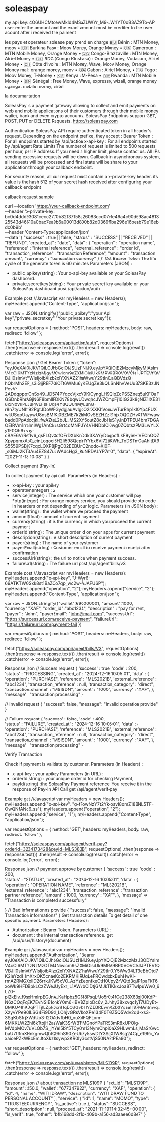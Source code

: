 # soleaspay
my api key:  4O6UHCMtqewMkld4MSaZUWYr_M9-JWrlYT0oB3AZ9To-AP
user enter the amount
and the exact amount must be crediter to the user acount after i received the paiment

les pays et operateur solease pay prend en charge
 🇧🇯 Bénin : MTN Money, moov
 • 🇧🇫 Burkina Faso : Moov Money, Orange Money
 • 🇨🇲 Cameroun : MTN Mobile Money, Orange Money
 • 🇨🇬 Congo-Brazzaville : MTN Money, Airtel Money
 • 🇨🇩 RDC (Congo Kinshasa) : Orange Money, Vodacom, Airtel Money
 • 🇨🇮 Côte d’Ivoire : MTN Money, Wave, Moov Money, Orange Money
 mali: orange money, moov
 • 🇬🇦 Gabon : Airtel Money,
 • 🇹🇬 Togo : Moov Money, T-Money
 • 🇰🇪 Kenya : M-Pesa
 • 🇷🇼 Rwanda : MTN Mobile Money
 • 🇸🇳 Sénégal : Free Money, Wave, expresso, wizall, orange money
uganga: mobile money, airtel

la documantation

SoleasPay is a payment gateway allowing to collect and emit payments on web and mobile applications of their customers through their mobile money wallet, bank and even crypto accounts.
SoleasPay Endpoints support GET, POST, PUT or DELETE Requests.
https://soleaspay.com

Authentication
SoleasPay API require authenticated token in all header's request.
Depending on the endpoint prefixe, they accept :
Bearer Token : For all endpoints started by /api/action
x-api-key : For all endpoints started by /api/agent
Rate Limits
The number of request is limited to 500 requests per hour, per IP address. If you need a higher limit, please contact us. All IPs sending excessive requests will be down.
Callback
In asynchronous system, all requests will be processed and final state will be share to your application through your callback endpoint.

For security reason, all our request must contain a x-private-key header. its value is the hash 512 of your secret hash received after configuring your callback endpoint

calback request sample

curl --location 'https://your-callback-endpoint.com' \
--header 'x-private-key: bc0d4ddd93081cecc2770b82f37158a26083ccd07efe46a4c90d698ac481325543d46610a0bac7ea9b6a00013d800b82d0369f1ba296e16beab79e16ebdc0b9b' \
--header 'Content-Type: application/json' \
--data '{
    "success" : true || false,
    "status" : "SUCCESS" || "RECEIVED" || "REFUND",
    "created_at" : "date",
    "data" : {
        "operation" : "operation name",
        "reference" : "internal reference",
        "external_reference" : "order id",
        "transaction_reference" : "transaction Reference",
        "amount" : "transaction amount",
        "currency" : "transaction currency"
    }
}'
Get Bearer Token
The life cycle of the generate token is 60 minutes
Parameters (JSON) :
* public_apikey(string) : Your x-api-key available on your SoleasPay dashboard.
* private_secretkey(string) : Your private secret key available on your SoleasPay dashboard
post /api/action/auth

Example post
//Javascript
var myHeaders = new Headers();
myHeaders.append("Content-Type", "application/json");

var raw = JSON.stringify({"public_apikey":"your Api key","private_secretkey":"Your private secret key"});

var requestOptions = {
  method: 'POST',
  headers: myHeaders,
  body: raw,
  redirect: 'follow'
};

fetch("https://soleaspay.com/api/action/auth", requestOptions)
  .then(response => response.text())
  .then(result => console.log(result))
  .catch(error => console.log('error', error));

Response json
// Get Bearer Token
{
    "token": "eyJ0eXAiOiJKV1QiLCJhbGciOiJSUzI1NiJ9.eyJpYXQiOjE2MzcyMjkyMjAsImV4cCI6MTYzNzIzMjgyMCwicm9sZXMiOlsiUk9MRV9BR0VOVCIsIlJPTEVfQVBJIl0sImVtYWlsIjoibXlzb2xlYXNAZ21haWwuY29tIn0.aQBVdzQ-hQbrMh2EP_s3iGjjREF7GiOTt6WMu6yKEUgZe3kQUSnNhvVeUu37SKE3zJNPevV-2ADdqpppfCnSx49_JD574PYqccVjxcV9KiCyngLH9QlpZcPSSZneq5uKFOaFGSDnbRhrAGjN6F8bmllFDKN78bqwUDwqhcJWZCmpFj10IG23k8gNIZ1lXE318i5NoVIiPLJul4vEFsFUqe4Y8QQ0hMyLuhQ-r8n7tyUNht92RgtJDoWPGydgjauAvlgcO2rXXKhVomJwTurRhp1klOYp4FUXwljUSqpUayywU8nsBMfKj0BZME7k2hMGvSEZHZzR1hjxOQCZHvXTWFwawbadd0PpAdccjkl_fwAZteL2bJL_MS2XY5outZ8cJbHeS1yJnDTPEU4bm7DGAOEIRVm1rralmIWg1AnCkksGrt4dMNFUY4VHNDbICl0wg0ZQbtszPM3LwYLXy1F0Qh6xsuy-cBAE6VrRefIv6_qsFLQv3cfOFrDXbKnDdk3XAYyDbqpcfLkF9yieHtVEChOQZXpypqmxAb0_cinLoqoci6H2Ii598QcpIrlYYbx6Vj72tiKWh_ToDSTmCaAhitDt9S5559PSBjK7cqcLQXP8jPgC02EEBUnC2nodo-Xi0F-_s0iMJ2KT3Au4EZ847uJWAdcHg3_KuNRDALYP7m0",
    "data": {
        "expireAt": "2021-11-18 10:08"
    }
}

Collect payment (Pay-In)


To collect payment by api call.
Parameters (in Headers) :
* x-api-key : your apikey
* operation(integer) : 2
* service(integer) : The service which one your customer will pay
*otp(integer) : For orange money service, you should provide otp code in hearders or not depending of your logic.
Parameters (in JSON body) :
* wallet(string) : the wallet where we proceed the payment
* amount(float) : amount of current payment
* currency(string) : it is the currency in which you proceed the current payment
* orderId(string) : The unique order id on your apps for current payment
* description(string) : A short description of current payment
* payer(string) : The name of your cystomer
* payerEmail(string) : Customer email to receive payment receipt after confirmation
* successUrl(string) : the url to notice when payment success.
* failureUrl(string) : The failure url
post /api/agent/bills/v3

Example post
//Javascript
var myHeaders = new Headers();
myHeaders.append("x-api-key", "J-Wyr6-69ATKTWGSxk8st1BaZOo7qp_wc2w-AJAFU6P");
myHeaders.append("operation", "2");
myHeaders.append("service", "2");
myHeaders.append("Content-Type", "application/json");

var raw = JSON.stringify({"wallet":690000001,
                          "amount":1000, 
                          "currency":"XAF", 
                          "order_id":"abc1234",
                          "description" : "pay for rent,
                          "payer" : "John",
                          "payerEmail": "john@mail.com",
                          "successUrl": "https://successurl.com/receive-payment",
                          "failureUrl": "https://failureurl.com/payment-fail
                          });

var requestOptions = {
  method: 'POST',
  headers: myHeaders,
  body: raw,
  redirect: 'follow'
};

fetch("https://soleaspay.com/api/agent/bills/V3", requestOptions)
  .then(response => response.text())
  .then(result => console.log(result))
  .catch(error => console.log('error', error));

Response json
// Success request
{
    'success' : true, 
    'code' : 200,  
    'status' : "PROCESSING", 
    'created_at' : "2024-12-16 10:05:01", 
    'data' : {
        'operation' : "PURCHASE",
        'reference' : "MLS2021B", 
        'external_reference' : "abc1234", 
        'transaction_reference' : null,
        'transaction_category' : "direct",
        'transaction_channel' : "MSISDN",
        'amount' : "1000",
        'currency' : "XAF",
    }, 
    'message' : "transaction processing"
}

// Invalid request
{
    "success": false,
    "message": "Invalid operation provide"
}

// Failure request 
{
    'success' : false, 
    'code' : 400,  
    'status' : "FAILURE", 
    'created_at' : "2024-12-16 10:05:01", 
    'data' : {
        'operation' : "PURCHASE",
        'reference' : "MLS2021B", 
        'external_reference' : "abc1234", 
        'transaction_reference' : null,
        'transaction_category' : "direct",
        'transaction_channel' : "MSISDN",
        'amount' : "1000",
        'currency' : "XAF",
    }, 
    'message' : "transaction processing"
}


Verify Transaction

Check if payment is validate by customer.
Parameters (in Headers) :
* x-api-key : your apikey
Parameters (in URL) :
* orderId(string) : your unique order id for checking Payment,
* payId(string) :the SoleasPay Payment reference. You receive it in the response of Pay-In API Call
get /api/agent/verif-pay

Example get
//Javascript
var myHeaders = new Headers();
myHeaders.append("x-api-key", "g-fFowNzY7t2Yk-osvI8qmZ18BNL5TF-OwQNfANd6_ss");
myHeaders.append("operation", "2");
myHeaders.append("service", "1");
myHeaders.append("Content-Type", "application/json");

var requestOptions = {
  method: 'GET',
  headers: myHeaders,
  body: raw,
  redirect: 'follow'
};

fetch("https://soleaspay.com/api/agent/verif-pay?orderId=3234173428&payId=MLS383B", requestOptions)
  .then(response => response.text())
  .then(result => console.log(result))
  .catch(error => console.log('error', error));

Response json
// payment approve by customer
{
    'success' : true, 
    'code' : 200,  
    'status' : "STATUS", 
    'created_at' : "2024-12-16 10:05:01", 
    'data' : {
        'operation' : "OPERATION NAME",
        'reference' : "MLS2021B", 
        'external_reference' : "abc1234", 
        'transaction_reference' : "transaction partner reference",
        'amount' : 1000,
        'currency' : "XAF",
    }, 
    'message' => "Transaction is completed successfully"
    
}
// Bad informationns provide
{
    "success": false,
    "message": "Invalid Transaction informations"
}
Get transaction details
To get detail of one specific payment.
Parameters (Headers) :
* Authorization : Bearer Token.
Parameters (URL) :
* document : the internal transaction reference.
get /api/user/history/{document}

Example get
//Javascript
var myHeaders = new Headers();
myHeaders.append("Authorization", "Bearer eyJ0eXAiOiJKV1QiLCJhbGciOiJSUzI1NiJ9.eyJpYXQiOjE2MzczMzU3ODYsImV4cCI6MTYzNzMzOTM4Niwicm9sZXMiOlsiUk9MRV9BR0VOVCIsIlJPTEVfQVBJIl0sImVtYWlsIjoibXlzb2xlYXNAZ21haWwuY29tIn0.Y5Ww34LT3eBbOtd7K2leYzdl_ImXrxOK5cnaeKo2EKRMKjRUqLeFROwdobxBuhHwKl-rmAZRMGXxlID26rrkJKW5xVO_AzYzEeonfkeCtH0UpyZrVQtd3qJP1paFkT6xoWk9HFDBpkLCzZWeJUyExr_L1AWvbCiDtjGMJkT1KkxJoa87Tw1puWw0_6LZ0-pl2kEiv_f9sxHmlrpEGJnA_KaHpbz5G6f8PsqLfJo5r0t4fCe238X63qj00KdP-N6zCQqFqEK7EvNSIE1ohkY0m6-IBVBZpIoDc6v_2Jhhy38xxvqc1yT7UDyEt-BMKU4IhKDqPTFjlLZpk3xriHqEOJGvDHYZEBREwnXZIXlYqsaH97MAntnwq_XzyvYPe9GlLSG4Fi9D9d_LOhjvGRsVKoXPe134F0TGZ5Q5Vdv2qU-xs3-3SgKbSfrjXWdUp3-l2OAdvfbH0_ouXdFQFLxm-6MKKLW2Zhl6kTtojH2azWaK3SrWBTtMGnoYPaTRS3mR8xUPOlg-MVdpMOv7uVLQb7S_jYYeI5bY5TCy0m13NymChpiOaX9HLwmLs_MaSr6wcbaU7f3mXHnkgmwQbtQ9hhS90ZeUb7y5swDtY3SgXfW8sg24Cp_e19Rc_YaxaicePZkWBcEmJtoXkz8sywp3KR0IyGcstVjS50NAEtPEa90");

var requestOptions = {
  method: 'GET',
  headers: myHeaders,
  redirect: 'follow'
};

fetch("https://soleaspay.com/api/user/history/MLS109P", requestOptions)
  .then(response => response.text())
  .then(result => console.log(result))
  .catch(error => console.log('error', error));

Response json
// about transaction no MLS109P
{
    "ext_id": "MLS109P",
    "amount": 250.0,
    "wallet": "677347922",
    "currency": "XAF",
    "operation": {
        "id": 4,
        "name": "WITHDRAW",
        "description": "WITHDRAW FUND TO PERSONAL ACCOUNT"
    },
    "service": {
        "id": 1,
        "name": "MOMO",
        "type": "TRUSTEECURRENCY",
        "is_active": true
    },
    "status": "SUCCESS",
    "short_description": null,
    "proceed_at": "2021-11-19T14:32:45+00:00",
    "is_verif": true,
    "other": "bfb168dd-2f1c-409b-a156-ad3aaee6d8e7"
}
